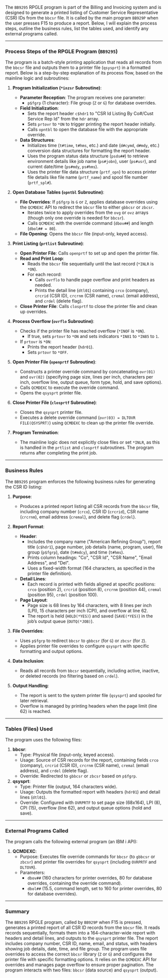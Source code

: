 The `BB9295` RPGLE program is part of the Billing and Invoicing system and is designed to generate a printed listing of Customer Service Representative (CSR) IDs from the `bbcsr` file. It is called by the main program `BB929P` when the user presses F15 to produce a report. Below, I will explain the process steps, outline the business rules, list the tables used, and identify any external programs called.

---

### Process Steps of the RPGLE Program (`BB9295`)

The program is a batch-style printing application that reads all records from the `bbcsr` file and outputs them to a printer file (`qsysprt`) in a formatted report. Below is a step-by-step explanation of its process flow, based on the mainline logic and subroutines:

1. **Program Initialization (`*inzsr` Subroutine)**:
   - **Parameter Reception**: The program receives one parameter:
     - `p$fgrp` (1 character): File group (`Z` or `G`) for database overrides.
   - **Field Initialization**:
     - Sets the report header `c$hdr1` to "CSR Id Listing By Co#/Cust Service Rep Id" from the `hdr` array.
     - Sets `prtovr` to `*ON` to trigger printing the report header initially.
     - Calls `opntbl` to open the database file with the appropriate override.
   - **Data Structures**:
     - Initializes time (`t#time`, `t#hms`, etc.) and date (`d#cymd`, `d#mdy`, etc.) conversion data structures for formatting the report header.
     - Uses the program status data structure (`psds##`) to retrieve environment details like job name (`ps#jobn`), user (`ps#usr`), and current date/time (`ps#mdy`, `ps#hms`).
     - Uses the printer file data structure (`prtf_opn`) to access printer file details like file name (`prtf_name`) and spool file number (`prtf_spl#`).

2. **Open Database Tables (`opntbl` Subroutine)**:
   - **File Overrides**: If `p$fgrp` is `G` or `Z`, applies database overrides using the `QCMDEXC` API to redirect the `bbcsr` file to either `gbbcsr` or `zbcsr`.
     - Iterates twice to apply overrides from the `ovg` or `ovz` arrays (though only one override is needed for `bbcsr`).
     - Calls `QCMDEXC` with the override command (`dbov##`) and length (`dbol## = 80`).
   - **File Opening**: Opens the `bbcsr` file (input-only, keyed access).

3. **Print Listing (`prtlist` Subroutine)**:
   - **Open Printer File**: Calls `openprtf` to set up and open the printer file.
   - **Read and Print Loop**:
     - Reads the `bbcsr` file sequentially until the last record (`*INLR` is `*ON`).
     - For each record:
       - Calls `ovrflo` to handle page overflow and print headers as needed.
       - Prints the detail line (`dtl01`) containing `crco` (company), `crcrid` (CSR ID), `crcrnm` (CSR name), `cremal` (email address), and `crdel` (delete flag).
   - **Close Printer File**: Calls `closprtf` to close the printer file and clean up overrides.

4. **Process Overflow (`ovrflo` Subroutine)**:
   - Checks if the printer file has reached overflow (`*INOF` is `*ON`).
     - If true, sets `prtovr` to `*ON` and sets indicators `*IN81` to `*IN85` to `1`.
   - If `prtovr` is `*ON`:
     - Prints the report header (`hdr01`).
     - Sets `prtovr` to `*OFF`.

5. **Open Printer File (`openprtf` Subroutine)**:
   - Constructs a printer override command by concatenating `ovr(01)` and `ovr(02)` (specifying page size, lines per inch, characters per inch, overflow line, output queue, form type, hold, and save options).
   - Calls `QCMDEXC` to execute the override command.
   - Opens the `qsysprt` printer file.

6. **Close Printer File (`closprtf` Subroutine)**:
   - Closes the `qsysprt` printer file.
   - Executes a delete override command (`ovr(03) = DLTOVR FILE(QSYSPRT)`) using `QCMDEXC` to clean up the printer file override.

7. **Program Termination**:
   - The mainline logic does not explicitly close files or set `*INLR`, as this is handled in the `prtlist` and `closprtf` subroutines. The program returns after completing the print job.

---

### Business Rules

The `BB9295` program enforces the following business rules for generating the CSR ID listing:

1. **Purpose**:
   - Produces a printed report listing all CSR records from the `bbcsr` file, including company number (`crco`), CSR ID (`crcrid`), CSR name (`crcrnm`), email address (`cremal`), and delete flag (`crdel`).

2. **Report Format**:
   - **Header**:
     - Includes the company name ("American Refining Group"), report title (`c$hdr1`), page number, job details (name, program, user), file group (`p$fgrp`), date (`t#mdcy`), and time (`t#hms`).
     - Prints column headings: "Co", "CSR Id", "CSR Name", "Email Address", and "Del".
     - Uses a fixed-width format (164 characters, as specified in the printer file definition).
   - **Detail Lines**:
     - Each record is printed with fields aligned at specific positions: `crco` (position 2), `crcrid` (position 8), `crcrnm` (position 44), `cremal` (position 95), `crdel` (position 100).
   - **Page Layout**:
     - Page size is 68 lines by 164 characters, with 8 lines per inch (LPI), 15 characters per inch (CPI), and overflow at line 62.
     - The report is held (`HOLD(*YES)`) and saved (`SAVE(*YES)`) in the job’s output queue (`OUTQ(*JOB)`).

3. **File Overrides**:
   - Uses `p$fgrp` to redirect `bbcsr` to `gbbcsr` (for `G`) or `zbcsr` (for `Z`).
   - Applies printer file overrides to configure `qsysprt` with specific formatting and output options.

4. **Data Inclusion**:
   - Reads all records from `bbcsr` sequentially, including active, inactive, or deleted records (no filtering based on `crdel`).

5. **Output Handling**:
   - The report is sent to the system printer file (`qsysprt`) and spooled for later retrieval.
   - Overflow is managed by printing headers when the page limit (line 62) is reached.

---

### Tables (Files) Used

The program uses the following files:
1. **bbcsr**:
   - Type: Physical file (input-only, keyed access).
   - Usage: Source of CSR records for the report, containing fields `crco` (company), `crcrid` (CSR ID), `crcrnm` (CSR name), `cremal` (email address), and `crdel` (delete flag).
   - Override: Redirected to `gbbcsr` or `zbcsr` based on `p$fgrp`.
2. **qsysprt**:
   - Type: Printer file (output, 164 characters wide).
   - Usage: Outputs the formatted report with headers (`hdr01`) and detail lines (`dtl01`).
   - Override: Configured with `OVRPRTF` to set page size (68x164), LPI (8), CPI (15), overflow (line 62), and output queue options (hold and save).

---

### External Programs Called

The program calls the following external program (an IBM i API):
1. **QCMDEXC**:
   - Purpose: Executes file override commands for `bbcsr` (to `gbbcsr` or `zbcsr`) and printer file overrides for `qsysprt` (including `OVRPRTF` and `DLTOVR`).
   - Parameters:
     - `dbov##` (160 characters for printer overrides, 80 for database overrides, containing the override command).
     - `dbol##` (15.5, command length, set to 160 for printer overrides, 80 for database overrides).

---

### Summary

The `BB9295` RPGLE program, called by `BB929P` when F15 is pressed, generates a printed report of all CSR ID records from the `bbcsr` file. It reads records sequentially, formats them into a 164-character-wide report with headers and detail lines, and outputs to the `qsysprt` printer file. The report includes company number, CSR ID, name, email, and status, with headers showing job details, date, time, and file group. The program uses file overrides to access the correct `bbcsr` library (`Z` or `G`) and configures the printer file with specific formatting options. It relies on the `QCMDEXC` API for overrides and manages page overflow to ensure proper pagination. The program interacts with two files: `bbcsr` (data source) and `qsysprt` (output).